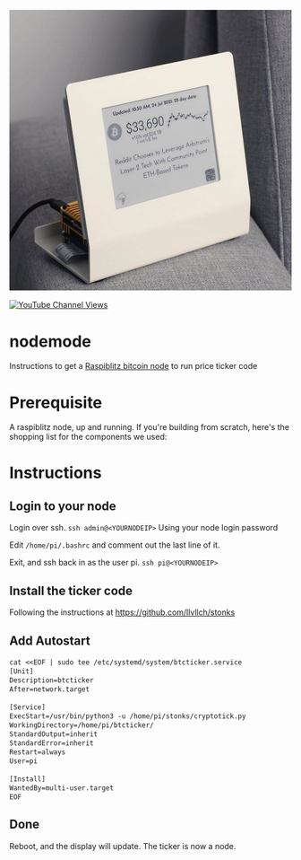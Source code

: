 ![Alt text](images/node.png?raw=true "Title")

[![YouTube Channel Views](https://img.shields.io/youtube/channel/views/UCz5BOU9J9pB_O0B8-rDjCWQ?label=YouTube&style=social)](https://www.youtube.com/channel/UCz5BOU9J9pB_O0B8-rDjCWQ)

# nodemode
Instructions to get a [Raspiblitz bitcoin node](https://github.com/rootzoll/raspiblitz) to run price ticker code

# Prerequisite
A raspiblitz node, up and running. If you're building from scratch, here's the shopping list for the components we used: 
 
# Instructions

## Login to your node 

Login over ssh.
`ssh admin@<YOURNODEIP>`
Using your node login password

Edit `/home/pi/.bashrc` and comment out the last line of it.

Exit, and ssh back in as the user pi. `ssh pi@<YOURNODEIP>`

## Install the ticker code 

Following the instructions at https://github.com/llvllch/stonks

## Add Autostart

```
cat <<EOF | sudo tee /etc/systemd/system/btcticker.service
[Unit]
Description=btcticker
After=network.target

[Service]
ExecStart=/usr/bin/python3 -u /home/pi/stonks/cryptotick.py
WorkingDirectory=/home/pi/btcticker/
StandardOutput=inherit
StandardError=inherit
Restart=always
User=pi

[Install]
WantedBy=multi-user.target
EOF
```

## Done

Reboot, and the display will update. The ticker is now a node.
